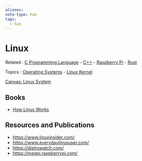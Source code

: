 ```yaml
---
aliases:
note-type: hub
tags:
  - hub
---
```


# Linux

Related : [C Programming Language](C%20Programming%20Language) - [C++](C++) - [Raspberry Pi](Raspberry%20Pi.md) - [Rust](4-hub-notes-🚉/Rust.md)

Topics : [Operating Systems](Operating%20Systems) - [Linux Kernel](Linux%20Kernel)

[Canvas: Linux System](../Linux%20System.canvas)

## Books

- [How Linux Works](../Readwise/How%20Linux%20Works.md)

## Resources and Publications

- <https://www.linuxinsider.com/>
- <https://www.everydaylinuxuser.com/>
- <https://distrowatch.com/>
- <https://magpi.raspberrypi.com/>
